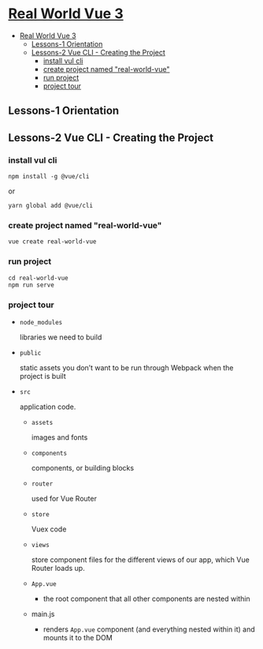 # [Real World Vue 3](https://www.vuemastery.com/courses/real-world-vue3/rwv3-orientation/)

- [Real World Vue 3](#real-world-vue-3)
  - [Lessons-1 Orientation](#lessons-1-orientation)
  - [Lessons-2 Vue CLI - Creating the Project](#lessons-2-vue-cli---creating-the-project)
    - [install vul cli](#install-vul-cli)
    - [create project named "real-world-vue"](#create-project-named-real-world-vue)
    - [run project](#run-project)
    - [project tour](#project-tour)

## Lessons-1 Orientation

## Lessons-2 Vue CLI - Creating the Project

### install vul cli

    npm install -g @vue/cli

or

    yarn global add @vue/cli

### create project named "real-world-vue"

    vue create real-world-vue

### run project

    cd real-world-vue
    npm run serve

### project tour

- `node_modules`

  libraries we need to build

- `public`

  static assets you don’t want to be run through Webpack when the project is built

- `src`
  
  application code.

  - `assets`

    images and fonts

  - `components`

    components, or building blocks

  - `router`

    used for Vue Router

  - `store`

    Vuex code

  - `views`

    store component files for the different views of our app, which Vue Router loads up.

  - `App.vue`

    - the root component that all other components are nested within

  - main.js

    - renders `App.vue` component (and everything nested within it) and mounts it to the DOM






